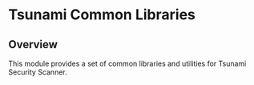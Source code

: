 # Tsunami Common Libraries

## Overview

This module provides a set of common libraries and utilities for Tsunami
Security Scanner.
